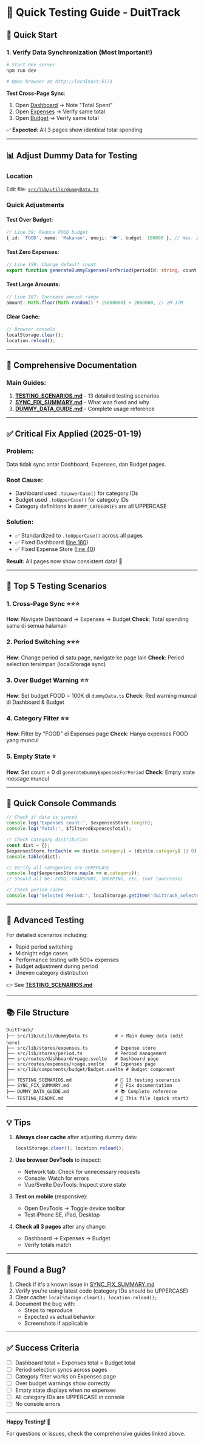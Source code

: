 # 🧪 Quick Testing Guide - DuitTrack

## 🚀 Quick Start

### 1. Verify Data Synchronization (Most Important!)

```bash
# Start dev server
npm run dev

# Open browser at http://localhost:5173
```

**Test Cross-Page Sync**:
1. Open [Dashboard](http://localhost:5173/dashboard) → Note "Total Spent"
2. Open [Expenses](http://localhost:5173/expenses) → Verify same total
3. Open [Budget](http://localhost:5173/budget) → Verify same total

✅ **Expected**: All 3 pages show identical total spending

---

## 📊 Adjust Dummy Data for Testing

### Location
Edit file: [`src/lib/utils/dummyData.ts`](src/lib/utils/dummyData.ts)

### Quick Adjustments

#### Test Over Budget:
```typescript
// Line 39: Reduce FOOD budget
{ id: 'FOOD', name: 'Makanan', emoji: '🍽️', budget: 100000 }, // Was: 2000000
```

#### Test Zero Expenses:
```typescript
// Line 159: Change default count
export function generateDummyExpensesForPeriod(periodId: string, count: number = 0)
```

#### Test Large Amounts:
```typescript
// Line 187: Increase amount range
amount: Math.floor(Math.random() * 15000000) + 2000000, // 2M-17M
```

#### Clear Cache:
```javascript
// Browser console
localStorage.clear();
location.reload();
```

---

## 📝 Comprehensive Documentation

### Main Guides:
1. **[TESTING_SCENARIOS.md](TESTING_SCENARIOS.md)** - 13 detailed testing scenarios
2. **[SYNC_FIX_SUMMARY.md](SYNC_FIX_SUMMARY.md)** - What was fixed and why
3. **[DUMMY_DATA_GUIDE.md](DUMMY_DATA_GUIDE.md)** - Complete usage reference

---

## ✅ Critical Fix Applied (2025-01-19)

### Problem:
Data tidak sync antar Dashboard, Expenses, dan Budget pages.

### Root Cause:
- Dashboard used `.toLowerCase()` for category IDs
- Budget used `.toUpperCase()` for category IDs
- Category definitions in `DUMMY_CATEGORIES` are all UPPERCASE

### Solution:
- ✅ Standardized to `.toUpperCase()` across all pages
- ✅ Fixed Dashboard ([line 180](src/routes/dashboard/+page.svelte#L180))
- ✅ Fixed Expense Store ([line 40](src/lib/stores/expenses.ts#L40))

**Result**: All pages now show consistent data! 🎉

---

## 🎯 Top 5 Testing Scenarios

### 1. Cross-Page Sync ⭐⭐⭐
**How**: Navigate Dashboard → Expenses → Budget
**Check**: Total spending sama di semua halaman

### 2. Period Switching ⭐⭐⭐
**How**: Change period di satu page, navigate ke page lain
**Check**: Period selection tersimpan (localStorage sync)

### 3. Over Budget Warning ⭐⭐
**How**: Set budget FOOD = 100K di `dummyData.ts`
**Check**: Red warning muncul di Dashboard & Budget

### 4. Category Filter ⭐⭐
**How**: Filter by "FOOD" di Expenses page
**Check**: Hanya expenses FOOD yang muncul

### 5. Empty State ⭐
**How**: Set count = 0 di `generateDummyExpensesForPeriod`
**Check**: Empty state message muncul

---

## 🔧 Quick Console Commands

```javascript
// Check if data is synced
console.log('Expenses count:', $expensesStore.length);
console.log('Total:', $filteredExpensesTotal);

// Check category distribution
const dist = {};
$expensesStore.forEach(e => dist[e.category] = (dist[e.category] || 0) + 1);
console.table(dist);

// Verify all categories are UPPERCASE
console.log($expensesStore.map(e => e.category));
// Should all be: FOOD, TRANSPORT, SHOPPING, etc. (not lowercase)

// Check period cache
console.log('Selected Period:', localStorage.getItem('duittrack_selected_period'));
```

---

## 🎨 Advanced Testing

For detailed scenarios including:
- Rapid period switching
- Midnight edge cases
- Performance testing with 500+ expenses
- Budget adjustment during period
- Uneven category distribution

👉 See **[TESTING_SCENARIOS.md](TESTING_SCENARIOS.md)**

---

## 📚 File Structure

```
DuitTrack/
├── src/lib/utils/dummyData.ts          # ⭐ Main dummy data (edit here)
├── src/lib/stores/expenses.ts          # Expense store
├── src/lib/stores/period.ts            # Period management
├── src/routes/dashboard/+page.svelte   # Dashboard page
├── src/routes/expenses/+page.svelte    # Expenses page
├── src/lib/components/budget/Budget.svelte # Budget component
│
├── TESTING_SCENARIOS.md                # 📖 13 testing scenarios
├── SYNC_FIX_SUMMARY.md                 # 🔧 Fix documentation
├── DUMMY_DATA_GUIDE.md                 # 📚 Complete reference
└── TESTING_README.md                   # 🚀 This file (quick start)
```

---

## 💡 Tips

1. **Always clear cache** after adjusting dummy data:
   ```javascript
   localStorage.clear(); location.reload();
   ```

2. **Use browser DevTools** to inspect:
   - Network tab: Check for unnecessary requests
   - Console: Watch for errors
   - Vue/Svelte DevTools: Inspect store state

3. **Test on mobile** (responsive):
   - Open DevTools → Toggle device toolbar
   - Test iPhone SE, iPad, Desktop

4. **Check all 3 pages** after any change:
   - Dashboard → Expenses → Budget
   - Verify totals match

---

## 🐛 Found a Bug?

1. Check if it's a known issue in [SYNC_FIX_SUMMARY.md](SYNC_FIX_SUMMARY.md)
2. Verify you're using latest code (category IDs should be UPPERCASE)
3. Clear cache: `localStorage.clear(); location.reload();`
4. Document the bug with:
   - Steps to reproduce
   - Expected vs actual behavior
   - Screenshots if applicable

---

## ✅ Success Criteria

- [ ] Dashboard total = Expenses total = Budget total
- [ ] Period selection syncs across pages
- [ ] Category filter works on Expenses page
- [ ] Over budget warnings show correctly
- [ ] Empty state displays when no expenses
- [ ] All category IDs are UPPERCASE in console
- [ ] No console errors

---

**Happy Testing! 🎉**

For questions or issues, check the comprehensive guides linked above.
